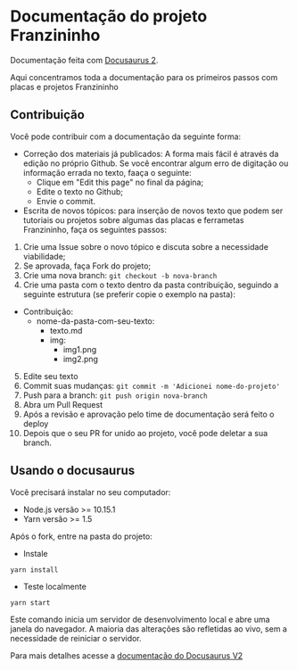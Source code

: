 # Documentação do projeto Franzininho

Documentação feita com [Docusaurus 2](https://v2.docusaurus.io/). 

Aqui concentramos toda a documentação para os primeiros passos com placas e projetos Franzininho



## Contribuição

Você pode contribuir com a documentação da seguinte forma:
- Correção dos materiais já publicados:
A forma mais fácil é através da edição no próprio Github. Se você encontrar algum erro de digitação ou informação errada no texto, faaça o seguinte:
    - Clique em "Edit this page" no final da página;
    - Edite o texto no Github;
    - Envie o commit.
- Escrita de novos tópicos:
para inserção de novos texto que podem ser tutoriais ou projetos sobre algumas das placas e ferrametas Franzininho, faça os seguintes passos:
1. Crie uma Issue sobre o novo tópico e discuta sobre a necessidade viabilidade;
2. Se aprovada, faça Fork do projeto;
3. Crie uma nova branch: `git checkout -b nova-branch`
4. Crie uma pasta com o texto dentro da pasta contribuição, seguindo a seguinte estrutura (se preferir copie o exemplo na pasta):
 - Contribuição:
    - nome-da-pasta-com-seu-texto:
      - texto.md
      - img:
        - img1.png
        - img2.png
5. Edite seu texto
6. Commit suas mudanças: `git commit -m 'Adicionei nome-do-projeto'`
7. Push para a branch: `git push origin nova-branch`
8. Abra um Pull Request
9. Após a revisão e aprovação pelo time de documentação será feito o deploy
10. Depois que o seu PR for unido ao projeto, você pode deletar a sua branch.


## Usando o docusaurus

Você precisará instalar no seu computador:
- Node.js versão >= 10.15.1
- Yarn versão >= 1.5

Após o fork, entre na pasta do projeto:

- Instale 

```console
yarn install
```

- Teste localmente

```console
yarn start
```

Este comando inicia um servidor de desenvolvimento local e abre uma janela do navegador. A maioria das alterações são refletidas ao vivo, sem a necessidade de reiniciar o servidor.


Para mais detalhes acesse a [documentação do Docusaurus V2](https://v2.docusaurus.io/docs/)



